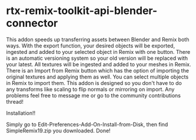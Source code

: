 # rtx-remix-toolkit-api-blender-connector
This addon speeds up transferring assets between Blender and Remix both ways. With the export function, your desired objects will be exported, ingested and added to your selected object in Remix with one button. There is an automatic versioning system so your old version will be replaced with your latest. All textures will be ingested and added to your meshes in Remix. There is an Import from Remix button which has the option of importing the original textures and applying them as well. You can select multiple objects in Remix to import them. This addon is designed so you don't have to do any transforms like scaling to flip normals or mirroring on import. Any problems feel free to message me or go to the community contributions thread!


Installation!!

Simply go to Edit-Preferences-Add-On-Install-from-Disk, then find SimpleRemix19.zip you downloaded. Done!
